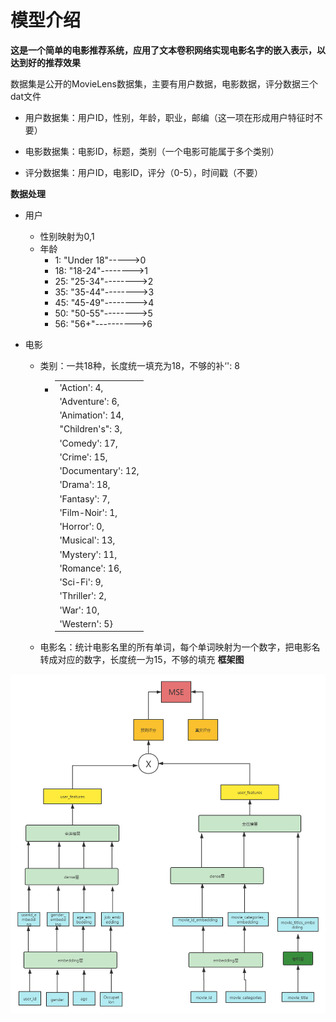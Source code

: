 # 模型介绍

**这是一个简单的电影推荐系统，应用了文本卷积网络实现电影名字的嵌入表示，以达到好的推荐效果**

数据集是公开的MovieLens数据集，主要有用户数据，电影数据，评分数据三个dat文件

- 用户数据集：用户ID，性别，年龄，职业，邮编（这一项在形成用户特征时不要）

- 电影数据集：电影ID，标题，类别（一个电影可能属于多个类别）

- 评分数据集：用户ID，电影ID，评分（0-5），时间戳（不要）

  

**数据处理**

- 用户

  - 性别映射为0,1
  - 年龄
    - 1: "Under 18"----->0
    - 18: "18-24"-------->1
    - 25: "25-34"-------->2
    - 35: "35-44"-------->3
    - 45: "45-49"-------->4
    - 50: "50-55"-------->5
    - 56: "56+"---------->6

- 电影

  - 类别：一共18种，长度统一填充为18，不够的补‘<PAD>': 8

    - |                    |
      | ------------------ |
      | 'Action': 4,       |
      | 'Adventure': 6,    |
      | 'Animation': 14,   |
      | "Children's": 3,   |
      | 'Comedy': 17,      |
      | 'Crime': 15,       |
      | 'Documentary': 12, |
      | 'Drama': 18,       |
      | 'Fantasy': 7,      |
      | 'Film-Noir': 1,    |
      | 'Horror': 0,       |
      | 'Musical': 13,     |
      | 'Mystery': 11,     |
      | 'Romance': 16,     |
      | 'Sci-Fi': 9,       |
      | 'Thriller': 2,     |
      | 'War': 10,         |
      | 'Western': 5}      |

  - 电影名：统计电影名里的所有单词，每个单词映射为一个数字，把电影名转成对应的数字，长度统一为15，不够的填充
**框架图**

![structure](./structure.png)
